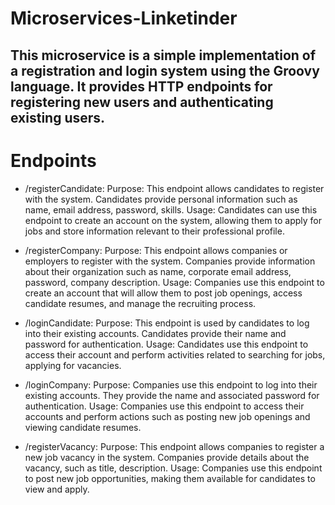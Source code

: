 # Microservices-Linketinder

## This microservice is a simple implementation of a registration and login system using the Groovy language. It provides HTTP endpoints for registering new users and authenticating existing users.

# Endpoints
- /registerCandidate:
Purpose: This endpoint allows candidates to register with the system. Candidates provide personal information such as name, email address, password, skills.
Usage: Candidates can use this endpoint to create an account on the system, allowing them to apply for jobs and store information relevant to their professional profile.

- /registerCompany:
Purpose: This endpoint allows companies or employers to register with the system. Companies provide information about their organization such as name, corporate email address, password, company description.
Usage: Companies use this endpoint to create an account that will allow them to post job openings, access candidate resumes, and manage the recruiting process.

- /loginCandidate:
Purpose: This endpoint is used by candidates to log into their existing accounts. Candidates provide their name and password for authentication.
Usage: Candidates use this endpoint to access their account and perform activities related to searching for jobs, applying for vacancies.

- /loginCompany:
Purpose: Companies use this endpoint to log into their existing accounts. They provide the name and associated password for authentication.
Usage: Companies use this endpoint to access their accounts and perform actions such as posting new job openings and viewing candidate resumes.

- /registerVacancy:
Purpose: This endpoint allows companies to register a new job vacancy in the system. Companies provide details about the vacancy, such as title, description.
Usage: Companies use this endpoint to post new job opportunities, making them available for candidates to view and apply.
